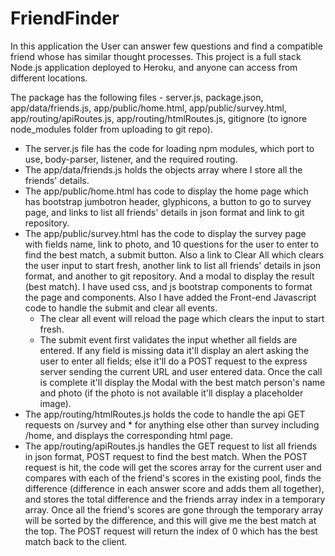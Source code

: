 # FriendFinder

In this application the User can answer few questions and find a compatible friend whose has similar thought processes. This project is a full stack Node.js application deployed to Heroku, and anyone can access from different locations. 

The package has the following files - server.js, package.json, app/data/friends.js, app/public/home.html, app/public/survey.html, app/routing/apiRoutes.js, app/routing/htmlRoutes.js, gitignore (to ignore node_modules folder from uploading to git repo). 

* The server.js file has the code for loading npm modules, which port to use, body-parser, listener, and the required routing. 
* The app/data/friends.js holds the objects array where I store all the friends' details. 
* The app/public/home.html has code to display the home page which has bootstrap jumbotron header, glyphicons, a button to go to survey page, and links to list all friends' details in json format and link to git repository.
* The app/public/survey.html has the code to display the survey page with fields name, link to photo, and 10 questions for the user to enter to find the best match, a submit button. Also a link to Clear All which clears the user input to start fresh, another link to list all friends' details in json format, and another to git repository. And a modal to display the result (best match). I have used css, and js bootstrap components to format the page and components. Also I have added the Front-end Javascript code to handle the submit and clear all events.
  * The clear all event will reload the page which clears the input to start fresh.
  * The submit event first validates the input whether all fields are entered. If any field is missing data it'll display an alert asking the user to enter all fields; else it'll do a POST request to the express server sending the current URL and user entered data. Once the call is complete it'll display the Modal with the best match person's name and photo (if the photo is not available it'll display a placeholder image).
* The app/routing/htmlRoutes.js holds the code to handle the api GET requests on /survey and * for anything else other than survey including /home, and displays the corresponding html page.
* The app/routing/apiRoutes.js handles the GET request to list all friends in json format, POST request to find the best match. When the POST request is hit, the code will get the scores array for the current user and compares with each of the friend's scores in the existing pool, finds the difference (difference in each answer score and adds them all together), and stores the total difference and the friends array index in a temporary array. Once all the friend's scores are gone through the temporary array will be sorted by the difference, and this will give me the best match at the top. The POST request will return the index of 0 which has the best match back to the client.
